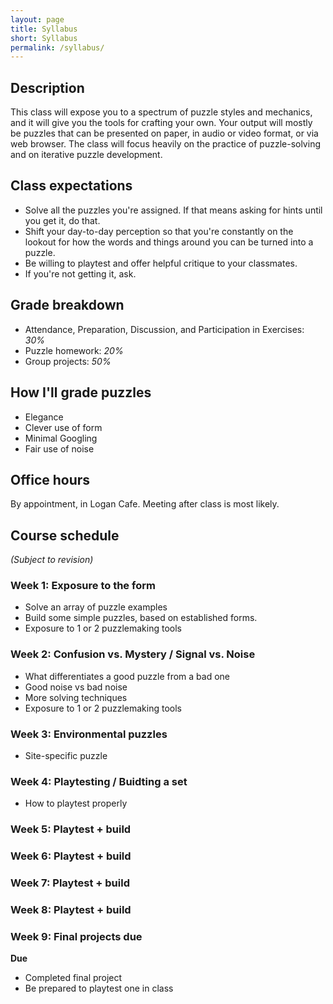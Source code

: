 ```yaml
---
layout: page
title: Syllabus
short: Syllabus
permalink: /syllabus/
---
```


## Description

This class will expose you to a spectrum of puzzle styles and mechanics, and it will give you the tools for crafting your own. Your output will mostly be puzzles that can be presented on paper, in audio or video format, or via web browser. The class will focus heavily on the practice of puzzle-solving and on iterative puzzle development.

## Class expectations

* Solve all the puzzles you're assigned. If that means asking for hints until you get it, do that.
* Shift your day-to-day perception so that you're constantly on the lookout for how the words and things around you can be turned into a puzzle.
* Be willing to playtest and offer helpful critique to your classmates.
* If you're not getting it, ask.

## Grade breakdown

* Attendance, Preparation, Discussion, and Participation in Exercises: *30%*
* Puzzle homework: *20%*
* Group projects: *50%*

## How I'll grade puzzles

* Elegance
* Clever use of form
* Minimal Googling
* Fair use of noise

## Office hours

By appointment, in Logan Cafe.
Meeting after class is most likely.

## Course schedule

_(Subject to revision)_

### Week 1: Exposure to the form

* Solve an array of puzzle examples
* Build some simple puzzles, based on established forms.
* Exposure to 1 or 2 puzzlemaking tools

### Week 2: Confusion vs. Mystery / Signal vs. Noise

* What differentiates a good puzzle from a bad one
* Good noise vs bad noise
* More solving techniques
* Exposure to 1 or 2 puzzlemaking tools

### Week 3: Environmental puzzles

* Site-specific puzzle

### Week 4: Playtesting / Buidting a set

* How to playtest properly

### Week 5: Playtest + build

### Week 6: Playtest + build

### Week 7: Playtest + build

### Week 8: Playtest + build

### Week 9: Final projects due

**Due**
* Completed final project
* Be prepared to playtest one in class
